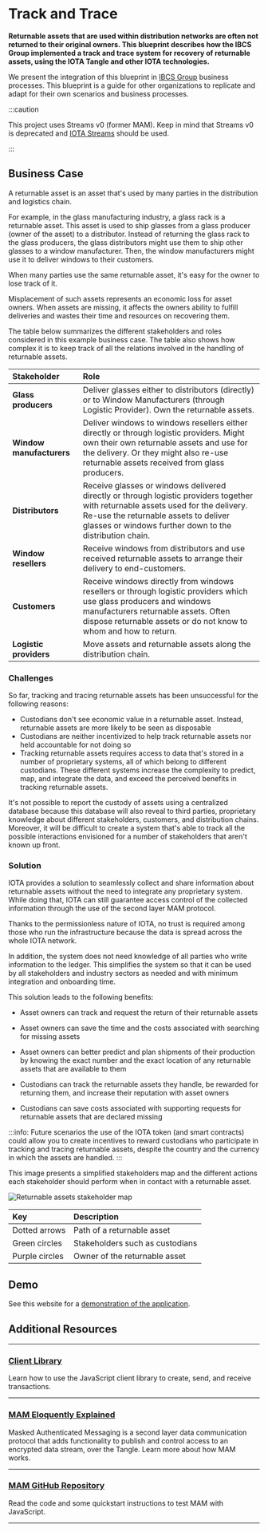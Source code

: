 # Track and Trace

**Returnable assets that are used within distribution networks are often not returned to their original owners. This blueprint describes how the IBCS Group implemented a track and trace system for recovery of returnable assets, using the IOTA Tangle and other IOTA technologies.**

We present the integration of this blueprint in [IBCS Group](https://www.ibcsgroup.com/) business processes. This blueprint is a guide for other organizations to replicate and adapt for their own scenarios and business processes.

:::caution

This project uses Streams v0 (former MAM). Keep in mind that Streams v0 is deprecated and [IOTA Streams](https://wiki.iota.org/streams/welcome) should be used.

:::

## Business Case

A returnable asset is an asset that's used by many parties in the distribution and logistics chain.

For example, in the glass manufacturing industry, a glass rack is a returnable asset. This asset is used to ship glasses from a glass producer (owner of the asset) to a distributor. Instead of returning the glass rack to the glass producers, the glass distributors might use them to ship other glasses to a window manufacturer. Then, the window manufacturers might use it to deliver windows to their customers.

When many parties use the same returnable asset, it's easy for the owner to lose track of it.

Misplacement of such assets represents an economic loss for asset owners. When assets are missing, it affects the owners ability to fulfill deliveries and wastes their time and resources on recovering them. 

The table below summarizes the different stakeholders and roles considered in this example business case. The table also shows how complex it is to keep track of all the relations involved in the handling of returnable assets.

| **Stakeholder**       | **Role** |
|:---------------|:--------|
| **Glass producers** | Deliver glasses either to distributors (directly) or to Window Manufacturers (through Logistic Provider). Own the returnable assets. |
| **Window manufacturers** | Deliver windows to windows resellers either directly or through logistic providers. Might own their own returnable assets and use for the delivery. Or they might also re-use returnable assets received from glass producers.  |
| **Distributors**   | Receive glasses or windows delivered directly or through logistic providers together with returnable assets used for the delivery. Re-use the returnable assets to deliver glasses or windows further down to the distribution chain.  | 
| **Window resellers**   | Receive windows from distributors and use received returnable assets to arrange their delivery to end-customers. | 
| **Customers**    | Receive windows directly from windows resellers or through logistic providers which use glass producers and windows manufacturers returnable assets. Often dispose returnable assets or do not know to whom and how to return.  | 
| **Logistic providers**   | Move assets and returnable assets along the distribution chain.  | 

### Challenges

So far, tracking and tracing returnable assets has been unsuccessful for the following reasons: 

- Custodians don't see economic value in a returnable asset. Instead, returnable assets are more likely to be seen as disposable
- Custodians are neither incentivized to help track returnable assets nor held accountable for not doing so
- Tracking returnable assets requires access to data that's stored in a number of proprietary systems, all of which belong to different custodians. These different systems increase the complexity to predict, map, and integrate the data, and exceed the perceived benefits in tracking returnable assets.

It's not possible to report the custody of assets using a centralized database because this database will also reveal to third parties, proprietary knowledge about different stakeholders, customers, and distribution chains. Moreover, it will be difficult to create a system that's able to track all the possible interactions envisioned for a number of stakeholders that aren't known up front.

### Solution

IOTA provides a solution to seamlessly collect and share information about returnable assets without the need to integrate any proprietary system. While doing that, IOTA can still guarantee access control of the collected information through the use of the second layer MAM protocol.

Thanks to the permissionless nature of IOTA, no trust is required among those who run the infrastructure because the data is spread across the whole IOTA network. 

In addition, the system does not need knowledge of all parties who write information to the ledger. This simplifies the system so that it can be used by all stakeholders and industry sectors as needed and with minimum integration and onboarding time.

This solution leads to the following benefits: 

- Asset owners can track and request the return of their returnable assets

- Asset owners can save the time and the costs associated with searching for missing assets

- Asset owners can better predict and plan shipments of their production by knowing the exact number and the exact location of any returnable assets that are available to them

- Custodians can track the returnable assets they handle, be rewarded for returning them, and increase their reputation with asset owners

- Custodians can save costs associated with supporting requests for returnable assets that are declared missing

:::info:
Future scenarios the use of the IOTA token (and smart contracts) could allow you to create incentives to reward custodians who participate in tracking and tracing returnable assets, despite the country and the currency in which the assets are handled.
:::

This image presents a simplified stakeholders map and the different actions each stakeholder should perform when in contact with a returnable asset.

![Returnable assets stakeholder map](/img/blueprints/track-and-trace-returnable-assets-stakeholders.png)

|**Key**|**Description**|
|:---|:---|
|Dotted arrows| Path of a returnable asset|
|Green circles| Stakeholders such as custodians|
|Purple circles| Owner of the returnable asset| 

## Demo

See this website for a [demonstration of the application](http://tradedemo.iota.org).
 	 	 
## Additional Resources

---------------
### [Client Library](https://wiki.iota.org/iota.rs/welcome)

Learn how to use the JavaScript client library to create, send, and receive transactions.

---
### [MAM Eloquently Explained](https://blog.iota.org/introducing-masked-authenticated-messaging-e55c1822d50e)

Masked Authenticated Messaging is a second layer data communication protocol that adds functionality to publish and control access to an encrypted data stream, over the Tangle. Learn more about how MAM works.

---
### [MAM GitHub Repository](https://github.com/iotaledger/mam.js)

Read the code and some quickstart instructions to test MAM with JavaScript.

---------------
